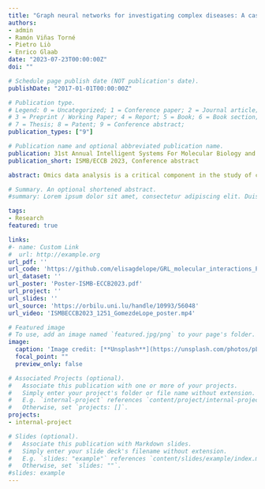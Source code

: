 ```yaml
---
title: "Graph neural networks for investigating complex diseases: A case study on Parkinson's Disease"
authors:
- admin
- Ramón Viñas Torné
- Pietro Liò
- Enrico Glaab
date: "2023-07-23T00:00:00Z"
doi: ""

# Schedule page publish date (NOT publication's date).
publishDate: "2017-01-01T00:00:00Z"

# Publication type.
# Legend: 0 = Uncategorized; 1 = Conference paper; 2 = Journal article;
# 3 = Preprint / Working Paper; 4 = Report; 5 = Book; 6 = Book section;
# 7 = Thesis; 8 = Patent; 9 = Conference abstract;
publication_types: ["9"]

# Publication name and optional abbreviated publication name.
publication: 31st Annual Intelligent Systems For Molecular Biology and the 22nd Annual European Conference on Computational Biology 2023
publication_short: ISMB/ECCB 2023, Conference abstract

abstract: Omics data analysis is a critical component in the study of complex diseases, but the high dimension and heterogeneity of the data often pose challenges that are difficult to address by classical statistical and machine learning methods. Recently, structured data analyses using graph neural networks (GNNs) have emerged as a promising complementary approach, particularly for investigating the relational information between samples. However, it is still unclear which strategies for designing and optimizing GNNs are most effective when working with real-world data from complex disorders, such as Parkinson's disease (PD). Our study addresses this gap by examining the application of various GNN models, including Graph Convolutional Network, ChebyNet, and Graph Attention Network, to identify and interpret discriminative patterns between PD patients and controls using omics data. The developed pipeline integrates Lasso penalty-based feature selection, similarity graph construction, and final modeling for sample classification. Through an end-to-end model building and evaluation process, we assess the practical utility of the pipeline on independent PD omics datasets. Overall, our analyses highlight some of the benefits and challenges of using graph structure data for machine learning analysis of disease-related omics data and provide directions for further research.

# Summary. An optional shortened abstract.
#summary: Lorem ipsum dolor sit amet, consectetur adipiscing elit. Duis posuere tellus ac convallis placerat. Proin tincidunt magna sed ex sollicitudin condimentum.

tags:
- Research
featured: true

links:
#- name: Custom Link
#  url: http://example.org
url_pdf: ''
url_code: 'https://github.com/elisagdelope/GRL_molecular_interactions_PD'
url_dataset: ''
url_poster: 'Poster-ISMB-ECCB2023.pdf'
url_project: ''
url_slides: ''
url_source: 'https://orbilu.uni.lu/handle/10993/56048'
url_video: 'ISMBECCB2023_1251_GomezdeLope_poster.mp4'

# Featured image
# To use, add an image named `featured.jpg/png` to your page's folder. 
image:
  caption: 'Image credit: [**Unsplash**](https://unsplash.com/photos/pLCdAaMFLTE)'
  focal_point: ""
  preview_only: false

# Associated Projects (optional).
#   Associate this publication with one or more of your projects.
#   Simply enter your project's folder or file name without extension.
#   E.g. `internal-project` references `content/project/internal-project/index.md`.
#   Otherwise, set `projects: []`.
projects:
- internal-project

# Slides (optional).
#   Associate this publication with Markdown slides.
#   Simply enter your slide deck's filename without extension.
#   E.g. `slides: "example"` references `content/slides/example/index.md`.
#   Otherwise, set `slides: ""`.
#slides: example
---
```


